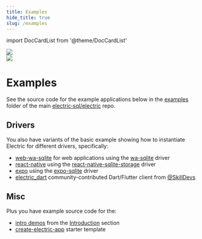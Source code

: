 ```yaml
---
title: Examples
hide_title: true
slug: /examples
---
```


import DocCardList from '@theme/DocCardList'

<div className="grid grid-cols-2 gap-6 mt-3 lg:mt-4">
  <div className="tile tile-no-padding relative">
    <a href="https://youtu.be/_U5Z8AQy0hc" target="_blank">
      <img src="https://img.youtube.com/vi/_U5Z8AQy0hc/maxresdefault.jpg"
          className="relative block w-full my-0"
      />
    </a>
  </div>
  <div className="tile tile-no-padding">
    <a href="https://youtu.be/UNiYlPoeElE" target="_blank">
      <img src="https://img.youtube.com/vi/UNiYlPoeElE/maxresdefault.jpg"
          className="relative block w-full my-0"
      />
    </a>
  </div>
</div>

# Examples

See the source code for the example applications below in the [examples](https://github.com/electric-sql/electric/tree/main/examples) folder of the main [electric&#8209;sql/electric](https://github.com/electric-sql/electric) repo.

<DocCardList />

## Drivers

You also have variants of the basic example showing how to instantiate Electric for different drivers, specifically:

- [web-wa-sqlite](https://github.com/electric-sql/electric/tree/main/examples/web-wa-sqlite) for web applications using the [wa-sqlite](../integrations/drivers/web/wa-sqlite.md) driver
- [react-native](https://github.com/electric-sql/electric/tree/main/examples/react-native) using the [react-native-sqlite-storage](../integrations/drivers/mobile/react-native.md) driver
- [expo](https://github.com/electric-sql/electric/tree/main/examples/expo) using the [expo-sqlite](../integrations/drivers/mobile/expo.md) driver
- [electric_dart](https://github.com/SkillDevs/electric_dart) community-contributed Dart/Flutter client from [@SkillDevs](https://github.com/SkillDevs)

## Misc

Plus you have example source code for the:

- [intro demos](https://github.com/electric-sql/electric/tree/main/examples/introduction/src) from the [Introduction](../intro/local-first.md) section
- [create-electric-app](https://github.com/electric-sql/electric/tree/main/examples/starter) starter template
